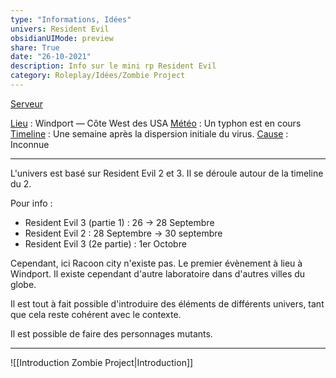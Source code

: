 ```yaml
---
type: "Informations, Idées"
univers: Resident Evil
obsidianUIMode: preview
share: True
date: "26-10-2021"
description: Info sur le mini rp Resident Evil
category: Roleplay/Idées/Zombie Project
---
```

[Serveur](https://discord.gg/qGKFutdY4R)

<u>Lieu</u> : Windport — Côte West des USA
<u>Météo</u> : Un typhon est en cours 
<u>Timeline</u> : Une semaine après la dispersion initiale du virus.
<u>Cause</u> : Inconnue

---
L'univers est basé sur Resident Evil 2 et 3. Il se déroule autour de la timeline du 2.

Pour info :
- Resident Evil 3 (partie 1) : 26 → 28 Septembre
- Resident Evil 2 : 28 Septembre → 30 septembre
- Resident Evil 3 (2e partie) : 1er Octobre

Cependant, ici Racoon city n'existe pas. Le premier évènement à lieu à Windport. Il existe cependant d'autre laboratoire dans d'autres villes du globe.

Il est tout à fait possible d'introduire des éléments de différents univers, tant que cela reste cohérent avec le contexte.

Il est possible de faire des personnages mutants.

---
![[Introduction Zombie Project|Introduction]]